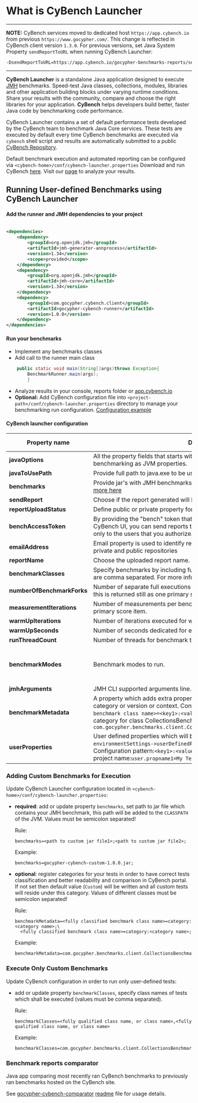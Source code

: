 # What is CyBench Launcher

-----------------------
**NOTE:** CyBench services moved to dedicated host `https://app.cybench.io` from previous `https://www.gocypher.com/`. 
This change is reflected in CyBench client version `1.3.0`. For previous versions, set Java System Property 
`sendReportToURL` when running CyBench Launcher:
```cmd
-DsendReportToURL=https://app.cybench.io/gocypher-benchmarks-reports/services/v1/reports/report
```
-----------------------

**CyBench Launcher** is a standalone Java application designed to
execute [JMH](https://openjdk.java.net/projects/code-tools/jmh/) benchmarks. Speed-test Java classes, collections,
modules, libraries and other application building blocks under varying runtime conditions. Share your results with the
community, compare and choose the right libraries for your application.
**CyBench** helps developers build better, faster Java code by benchmarking code performance.

CyBench Launcher contains a set of default performance tests developed by the CyBench team to benchmark Java Core
services. These tests are executed by default every time CyBench benchmarks are executed via `cybench` shell script and
results are automatically submitted to a public [CyBench Repository](https://app.cybench.io).

Default benchmark execution and automated reporting can be configured
via `<cybench-home>/conf/cybench-launcher.properties`
Download and run CyBench [here](https://github.com/K2NIO/cybench-java-benchmarks/releases). Visit
our [page](https://app.cybench.io)
to analyze your results.

## Running User-defined Benchmarks using CyBench Launcher

#### Add the runner and JMH dependencies to your project

```xml

<dependencies>
    <dependency>
        <groupId>org.openjdk.jmh</groupId>
        <artifactId>jmh-generator-annprocess</artifactId>
        <version>1.34</version>
        <scope>provided</scope>
    </dependency>
    <dependency>
        <groupId>org.openjdk.jmh</groupId>
        <artifactId>jmh-core</artifactId>
        <version>1.34</version>
    </dependency>
    <dependency>
        <groupId>com.gocypher.cybench.client</groupId>
        <artifactId>gocypher-cybench-runner</artifactId>
        <version>1.0.0</version>
    </dependency>
</dependencies>
```

#### Run your benchmarks

- Implement any benchmarks classes
- Add call to the runner main class

```java
    public static void main(String[]args)throws Exception{
        BenchmarkRunner.main(args);
        }
```

- Analyze results in your console, reports folder or [app.cybench.io](https://app.cybench.io/cybench/)
- **Optional:** Add CyBench configuration file into `<project-path>/conf/cybench-launcher.properties` directory to
  manage your benchmarking run
  configuration. [Configuration example](https://github.com/K2NIO/gocypher-cybench-java/blob/master/gocypher-cybench-client/gocypher-cybench-runner/src/main/resources/cybench-launcher.properties)

#### CyBench launcher configuration

| Property name | Description | Default value |
| ------------- |-------------| -----:|
| **javaOptions** | All the property fields that starts with name javaOptions will be used while benchmarking as JVM properties. | - |
| **javaToUsePath** | Provide full path to java.exe to be used e.g. `D:/jdk180_162/bin/java.exe` | - |
| **benchmarks** | Provide jar's with JMH benchmarks which shall be executed with CyBench. [more here](#adding-custom-benchmarks-for-execution)| - |
| **sendReport** | Choose if the report generated will be automatically uploaded. (true/false) | true |
| **reportUploadStatus** | Define public or private property for the uploaded report visibility. | public |
| **benchAccessToken** | By providing the "bench" token that you get after creating a workspace in CyBench UI, you can send reports to your private directory, which will be visible only to the users that you authorize. | - |
| **emailAddress** | Email property is used to identify report sender while sending reports to both private and public repositories | - |
| **reportName** | Choose the uploaded report name. E.g. | - |
| **benchmarkClasses** | Specify benchmarks by including fully qualified benchmark class names which are comma separated. For more information [more here](#execute-only-custom-benchmarks)| - |
| **numberOfBenchmarkForks** | Number of separate full executions of a benchmark (warm up+measurement), this is returned still as one primary score item. | 1 |
| **measurementIterations** | Number of measurements per benchmark operation, this is returned still as one primary score item. | 5 |
| **warmUpIterations** | Number of iterations executed for warm up. | 1 |
| **warmUpSeconds** | Number of seconds dedicated for each warm up iteration. | 5 |
| **runThreadCount** | Number of threads for benchmark test execution. | 1 |
| **benchmarkModes** | Benchmark modes to run. | `All`, or ones defined by annotation |
| **jmhArguments** | JMH CLI supported arguments line. See [JMH Command line options](https://github.com/guozheng/jmh-tutorial/blob/master/README.md#jmh-command-line-options) for details| - |
| **benchmarkMetadata** | A property which adds extra properties to the benchmarks report such as category or version or context. Configuration pattern is `<fully qualified benchmark class name>=<key1>:<value1>;<key2>:<value2>`. Example which adds category for class CollectionsBenchmarks: `com.gocypher.benchmarks.client.CollectionsBenchmarks=category:Collections;`   | - |
| **userProperties** | User defined properties which will be added to benchmarks report section `environmentSettings->userDefinedProperties` as key/value strings. Configuration pattern:`<key1>:<value1>;<key2>:<value2>`. Example which adds a project name:`user.propname1=My Test Project;` | - |

### Adding Custom Benchmarks for Execution

Update CyBench Launcher configuration located in `<cybench-home>/conf/cybench-launcher.properties`:

* __required__: add or update property `benchmarks`, set path to jar file which contains your JMH benchmark, this path
  will be added to the
  `CLASSPATH` of the JVM. Values must be semicolon separated!

  Rule:
    ```properties
    benchmarks=<path to custom jar file1>;<path to custom jar file2>;
    ```

  Example:
    ```properties
    benchmarks=gocypher-cybench-custom-1.0.0.jar;
    ```

* __optional__: register categories for your tests in order to have correct tests classification and better readability
  and comparison in CyBench portal. If not set then default value (`Custom`) will be written and all custom tests will
  reside under this category. Values of different classes must be semicolon separated!

  Rule:
    ```properties
    benchmarkMetadata=<fully classified benchmark class name>=category:<category name>;\
      <fully classified benchmark class name>=category:<category name>;
    ```

  Example:
    ```properties
    benchmarkMetadata=com.gocypher.benchmarks.client.CollectionsBenchmarks=category:Collections;
    ```

### Execute Only Custom Benchmarks

Update CyBench configuration in order to run only user-defined tests:

* add or update property `benchmarkClasses`, specify class names of tests which shall be executed (values must be comma
  separated).

  Rule:
    ```properties
    benchmarkClasses=<fully qualified class name, or class name>,<fully qualified class name, or class name>
    ```
  Example:
    ```properties
    benchmarkClasses=com.gocypher.benchmarks.client.CollectionsBenchmarks,NumberBenchmarks
    ```

### Benchmark reports comparator

Java app comparing most recently ran CyBench benchmarks to previously ran benchmarks hosted on the CyBench site.

See [gocypher-cybench-comparator](gocypher-cybench-client/gocypher-cybench-comparator) [readme](gocypher-cybench-client/gocypher-cybench-comparator/README.md)
file for usage details. 